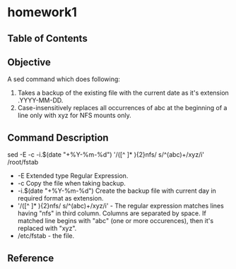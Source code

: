 # homework1

## Table of Contents

## Objective

A sed command which does following:

1. Takes a backup of the existing file with the current date as it's extension .YYYY-MM-DD.
2. Case-insensitively replaces all occurrences of abc at the beginning of a line only with xyz for NFS mounts only.

## Command Description

sed -E -c -i.$(date "+%Y-%m-%d") '/([^ ]* ){2}nfs/ s/^(abc)+/xyz/i' /root/fstab

* -E Extended type Regular Expression.
* -c Copy the file when taking backup.
* -i.$(date "+%Y-%m-%d") Create the backup file with current day in required format as extension.
* '/([^ ]* ){2}nfs/ s/^(abc)+/xyz/i' - The regular expression matches lines having "nfs" in third column. Columns are separated by space. If matched line begins with "abc" (one or more occurences), then it's replaced with "xyz".
* /etc/fstab - the file.

## Reference



